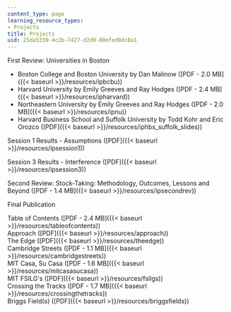 ```yaml
---
content_type: page
learning_resource_types:
- Projects
title: Projects
uid: 25da5339-4c2b-7427-d2d9-80efed8dc8a1
---
```


First Review: Universities in Boston

*   Boston College and Boston University by Dan Malinow ([PDF - 2.0 MB]({{< baseurl >}}/resources/ipbcbu))
*   Harvard University by Emily Greeves and Ray Hodges ([PDF - 2.4 MB]({{< baseurl >}}/resources/ipharvard))
*   Northeastern University by Emily Greeves and Ray Hodges ([PDF - 2.0 MB]({{< baseurl >}}/resources/ipnu))
*   Harvard Business School and Suffolk University by Todd Kohr and Eric Orozco ([PDF]({{< baseurl >}}/resources/iphbs_suffolk_slides))

Session 1 Results - Assumptions ([PDF]({{< baseurl >}}/resources/ipsession1))

Session 3 Results - Interference ([PDF]({{< baseurl >}}/resources/ipsession3))

Second Review: Stock-Taking: Methodology, Outcomes, Lessons and Beyond ([PDF - 1.4 MB]({{< baseurl >}}/resources/ipsecondrev))

Final Publication

Table of Contents ([PDF - 2.4 MB]({{< baseurl >}}/resources/tableofcontents))  
Approach ([PDF]({{< baseurl >}}/resources/approach))  
The Edge ([PDF]({{< baseurl >}}/resources/theedge))  
Cambridge Streets ([PDF - 1.1 MB]({{< baseurl >}}/resources/cambridgestreets))  
MIT Casa, Su Casa ([PDF - 1.6 MB]({{< baseurl >}}/resources/mitcasasucasa))  
MIT FSILG's ([PDF]({{< baseurl >}}/resources/fsilgs))  
Crossing the Tracks ([PDF - 1.7 MB]({{< baseurl >}}/resources/crossingthetracks))  
Briggs Field(s) ([PDF]({{< baseurl >}}/resources/briggsfields))